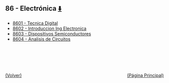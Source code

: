 
<html>
<body>
<h2>86 - Electrónica <a href="https://downgit.github.io/#/home?url=https://github.com/Apuntes-FIUBA/Apuntes-Electronica/tree/main/86 - Electrónica" style="font-size:20px">  ⬇️ </a></h2>
<ul>
    <li><a href="8601 - Tecnica Digital">8601 - Tecnica Digital</a></li>
    <li><a href="8602 - Introduccion Ing Electronica">8602 - Introduccion Ing Electronica</a></li>
    <li><a href="8603 - Dispositivos Semiconductores">8603 - Dispositivos Semiconductores</a></li>
    <li><a href="8604 - Analisis de Circuitos">8604 - Analisis de Circuitos</a></li>
</ul>
</body>
</html>












<br><br><br><br><br><a href="../" style="float: left">(Volver)</a> <a href="https://apuntes-fiuba.github.io/Apuntes-Electronica" style="float: right">(Página Principal)</a>
